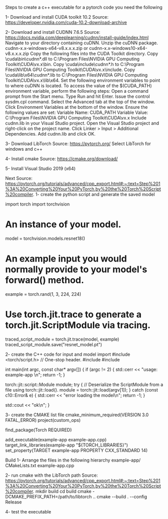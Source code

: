 Steps to create a c++ executable for a pytorch code you need the following

1- Download and install CUDA toolkit 10.2
Source: https://developer.nvidia.com/cuda-10.2-download-archive

2- Download and install CUDNN 7.6.5
Source: https://docs.nvidia.com/deeplearning/cudnn/install-guide/index.html
Navigate to your <installpath> directory containing cuDNN.
Unzip the cuDNN package.
cudnn-x.x-windows-x64-v8.x.x.x.zip
or
cudnn-x.x-windows10-x64-v8.x.x.x.zip
Copy the following files into the CUDA Toolkit directory.
Copy <installpath>\cuda\bin\cudnn*.dll to C:\Program Files\NVIDIA GPU Computing Toolkit\CUDA\vx.x\bin.
Copy <installpath>\cuda\include\cudnn*.h to C:\Program Files\NVIDIA GPU Computing Toolkit\CUDA\vx.x\include.
Copy <installpath>\cuda\lib\x64\cudnn*.lib to C:\Program Files\NVIDIA GPU Computing Toolkit\CUDA\vx.x\lib\x64.
Set the following environment variables to point to where cuDNN is located. To access the value of the $(CUDA_PATH) environment variable, perform the following steps:
Open a command prompt from the Start menu.
Type Run and hit Enter.
Issue the control sysdm.cpl command.
Select the Advanced tab at the top of the window.
Click Environment Variables at the bottom of the window.
Ensure the following values are set:
Variable Name: CUDA_PATH
Variable Value: C:\Program Files\NVIDIA GPU Computing Toolkit\CUDA\vx.x
Include cudnn.lib in your Visual Studio project.
Open the Visual Studio project and right-click on the project name.
Click Linker > Input > Additional Dependencies.
Add cudnn.lib and click OK.

3- Download LibTorch
Source: https://pytorch.org/
Select LibTorch for windows and c++

4- Install cmake
Source: https://cmake.org/download/

5- Install Visual Studio 2019 (x64)

Next
Source: https://pytorch.org/tutorials/advanced/cpp_export.html#:~:text=Step%201%3A%20Converting%20Your%20PyTorch,by%20the%20Torch%20Script%20compiler.
1- create the python script and generate the saved model

import torch
import torchvision
# An instance of your model.
model = torchvision.models.resnet18()
# An example input you would normally provide to your model's forward() method.
example = torch.rand(1, 3, 224, 224)
# Use torch.jit.trace to generate a torch.jit.ScriptModule via tracing.
traced_script_module = torch.jit.trace(model, example)
traced_script_module.save("resnet_model.pt")

2- create the C++ code for input and model import
#include <torch/script.h> // One-stop header.
#include <iostream>
#include <memory>

int main(int argc, const char* argv[]) {
  if (argc != 2) {
    std::cerr << "usage: example-app <path-to-exported-script-module>\n";
    return -1;
  }


  torch::jit::script::Module module;
  try {
    // Deserialize the ScriptModule from a file using torch::jit::load().
    module = torch::jit::load(argv[1]);
  }
  catch (const c10::Error& e) {
    std::cerr << "error loading the model\n";
    return -1;
  }

  std::cout << "ok\n";
}

3- create the CMAKE list file
cmake_minimum_required(VERSION 3.0 FATAL_ERROR)
project(custom_ops)

find_package(Torch REQUIRED)

add_executable(example-app example-app.cpp)
target_link_libraries(example-app "${TORCH_LIBRARIES}")
set_property(TARGET example-app PROPERTY CXX_STANDARD 14)


Build
1- Arrange the files in the following hierarchy
example-app/
  CMakeLists.txt
  example-app.cpp

2- run cmake with the LibTorch path
Source: https://pytorch.org/tutorials/advanced/cpp_export.html#:~:text=Step%201%3A%20Converting%20Your%20PyTorch,by%20the%20Torch%20Script%20compiler.
mkdir build
cd build
cmake -DCMAKE_PREFIX_PATH=/path/to/libtorch ..
cmake --build . --config Release

4- test the executable
